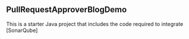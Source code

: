 ## PullRequestApproverBlogDemo

This is a starter Java project that includes the code required to integrate [SonarQube]
